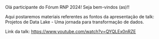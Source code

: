 Olá participante do Fórum RNP 2024!
Seja bem-vindos (as)!!

Aqui postaremos materiais referentes as fontos da apresentação de talk: Projetos de Data Lake - Uma jornada para transformação de dados.

Link da talk:
https://www.youtube.com/watch?v=QYQLEx0nRZE
